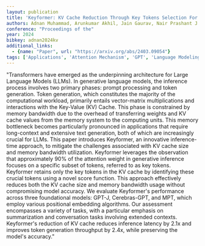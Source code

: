 ```yaml
---
layout: publication
title: 'Keyformer: KV Cache Reduction Through Key Tokens Selection For Efficient Generative Inference'
authors: Adnan Muhammad, Arunkumar Akhil, Jain Gaurav, Nair Prashant J., Soloveychik Ilya, Kamath Purushotham
conference: "Proceedings of the"
year: 2024
bibkey: adnan2024kv
additional_links:
  - {name: "Paper", url: "https://arxiv.org/abs/2403.09054"}
tags: ['Applications', 'Attention Mechanism', 'GPT', 'Language Modeling', 'Model Architecture', 'Pretraining Methods', 'Prompting', 'RAG', 'Reinforcement Learning', 'Transformer']
---
```

"Transformers have emerged as the underpinning architecture for Large Language Models (LLMs). In generative language models, the inference process involves two primary phases: prompt processing and token generation. Token generation, which constitutes the majority of the computational workload, primarily entails vector-matrix multiplications and interactions with the Key-Value (KV) Cache. This phase is constrained by memory bandwidth due to the overhead of transferring weights and KV cache values from the memory system to the computing units. This memory bottleneck becomes particularly pronounced in applications that require long-context and extensive text generation, both of which are increasingly crucial for LLMs. This paper introduces Keyformer, an innovative inference-time approach, to mitigate the challenges associated with KV cache size and memory bandwidth utilization. Keyformer leverages the observation that approximately 90&#37; of the attention weight in generative inference focuses on a specific subset of tokens, referred to as key tokens. Keyformer retains only the key tokens in the KV cache by identifying these crucial tokens using a novel score function. This approach effectively reduces both the KV cache size and memory bandwidth usage without compromising model accuracy. We evaluate Keyformer's performance across three foundational models: GPT-J, Cerebras-GPT, and MPT, which employ various positional embedding algorithms. Our assessment encompasses a variety of tasks, with a particular emphasis on summarization and conversation tasks involving extended contexts. Keyformer's reduction of KV cache reduces inference latency by 2.1x and improves token generation throughput by 2.4x, while preserving the model's accuracy."
